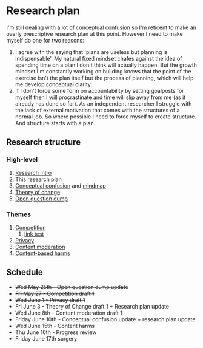 # Research plan

I'm still dealing with a lot of conceptual confusion so I'm reticent to make an overly prescriptive research plan at this point. However I need to make myself do one for two reasons:

1. I agree with the saying that 'plans are useless but planning is indispensable'. My natural fixed mindset chafes against the idea of spending time on a plan I don't think will actually happen. But the growth mindset I'm constantly working on building knows that the point of the exercise isn't the plan itself but the process of planning, which will help me develop conceptual clarity.
2. If I don't force some form on accountability by setting goalposts for myself then I will procrastinate and time will slip away from me (as it already has done so far). As an independent researcher I struggle with the lack of external motivation that comes with the structures of a normal job. So where possible I need to force myself to create structure. And structure starts with a plan.

## Research structure

### High-level

1. [Research intro](index.md)
2. This [research plan](research-plan.md)
3. [Conceptual confusion](posts/conceptual-confusion.md) and [mindmap](https://miro.com/app/board/uXjVO0YyOII=/?share_link_id=157504623744)
4. [Theory of change](posts/theory-of-change.md)
5. [Open question dump](posts/questions.md)

### Themes

1. [Competition](posts/competition.md)
   1. [link test](posts/questions.md/#competition)
2. [Privacy](posts/privacy.md)
3. [Content moderation](posts/content-moderation.md)
4. [Content-based harms](posts/content-harms.md)

## Schedule

- ~~Wed May 25th - Open question dump update~~
- ~~Fri May 27 - Competition draft 1~~
- ~~Wed June 1 - Privacy draft 1~~
- Fri June 3 - Theory of Change draft 1 + Research plan update
- Wed June 8th - Content moderation draft 1
- Friday June 10th - Conceptual confusion update + research plan update
- Wed June 15th - Content harms
- Thu June 16th - Progress review
- Friday June 17th surgery